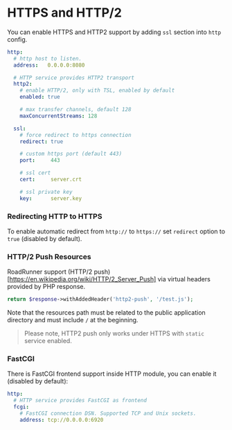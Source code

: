 # HTTPS and HTTP/2

You can enable HTTPS and HTTP2 support by adding `ssl` section into `http` config.

```yaml
http:
  # http host to listen.
  address:   0.0.0.0:8080

  # HTTP service provides HTTP2 transport
  http2:
    # enable HTTP/2, only with TSL, enabled by default
    enabled: true

    # max transfer channels, default 128
    maxConcurrentStreams: 128

  ssl:
    # force redirect to https connection
    redirect: true

    # custom https port (default 443)
    port:     443

    # ssl cert
    cert:     server.crt

    # ssl private key
    key:      server.key
```

### Redirecting HTTP to HTTPS

To enable automatic redirect from `http://` to `https://` set `redirect` option to `true` (disabled by default).

### HTTP/2 Push Resources

RoadRunner support (HTTP/2 push)[https://en.wikipedia.org/wiki/HTTP/2_Server_Push] via virtual headers provided by PHP response.

```php
return $response->withAddedHeader('http2-push', '/test.js');
```

Note that the resources path must be related to the public application directory and must include `/` at the beginning.

> Please note, HTTP2 push only works under HTTPS with `static` service enabled.

### FastCGI

There is FastCGI frontend support inside HTTP module, you can enable it (disabled by default):

```yaml
http:
  # HTTP service provides FastCGI as frontend
  fcgi:
    # FastCGI connection DSN. Supported TCP and Unix sockets.
    address: tcp://0.0.0.0:6920
```
